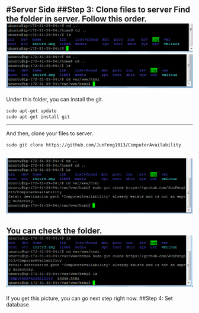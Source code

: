 #Server Side
##Step 3: Clone files to server
Find the folder in server. Follow this order.
![alt text](https://github.com/JunFeng1013/ComputerAvailability/blob/master/Picture/step3-1.png)
![alt text](https://github.com/JunFeng1013/ComputerAvailability/blob/master/Picture/step3-2.png)
---
Under this folder, you can install the git.
```
sudo apt-get update
sudo apt-get install git
```
---
And then, clone your files to server.
```
sudo git clone https://github.com/JunFeng1013/ComputerAvailability
```
![alt text](https://github.com/JunFeng1013/ComputerAvailability/blob/master/Picture/step3-3.png)
---
You can check the folder.
![alt text](https://github.com/JunFeng1013/ComputerAvailability/blob/master/Picture/step3-4.png)
---
If you get this picture, you can go next step right now.
##Step 4: Set database


